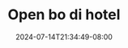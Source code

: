 --- 
title: "Open bo di hotel"
description: "video   Open bo di hotel full   terbaru"
date: 2024-07-14T21:34:49-08:00
file_code: "t6hgtebpm9bc"
draft: false
cover: "93mjw2qdjs9q09ds.jpg"
tags: ["Open", "hotel", "bokep-indo", "bokep-viral", "bokep-ig"]
length: 1756
fld_id: "1483165"
foldername: "Asd indo 1"
categories: ["Asd indo 1"]
views: 0
---